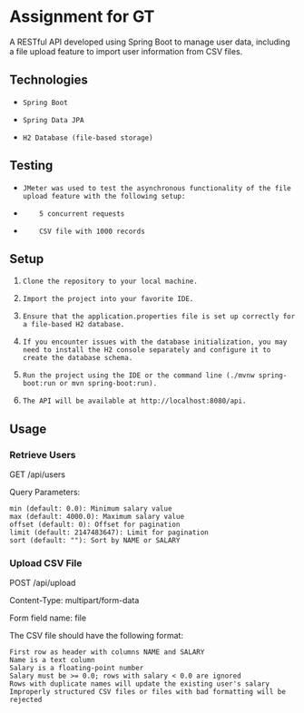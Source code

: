 # Assignment for GT
A RESTful API developed using Spring Boot to manage user data, including a file upload feature to import user information from CSV files.

## Technologies

-     Spring Boot
-     Spring Data JPA
-     H2 Database (file-based storage)

## Testing

-     JMeter was used to test the asynchronous functionality of the file upload feature with the following setup:
-         5 concurrent requests
-         CSV file with 1000 records

## Setup

1.     Clone the repository to your local machine.
2.     Import the project into your favorite IDE.
3.     Ensure that the application.properties file is set up correctly for a file-based H2 database.
4.     If you encounter issues with the database initialization, you may need to install the H2 console separately and configure it to create the database schema.
5.     Run the project using the IDE or the command line (./mvnw spring-boot:run or mvn spring-boot:run).
6.     The API will be available at http://localhost:8080/api.

## Usage
### Retrieve Users

GET /api/users

Query Parameters:

    min (default: 0.0): Minimum salary value
    max (default: 4000.0): Maximum salary value
    offset (default: 0): Offset for pagination
    limit (default: 2147483647): Limit for pagination
    sort (default: ""): Sort by NAME or SALARY

### Upload CSV File

POST /api/upload

Content-Type: multipart/form-data

Form field name: file

The CSV file should have the following format:

    First row as header with columns NAME and SALARY
    Name is a text column
    Salary is a floating-point number
    Salary must be >= 0.0; rows with salary < 0.0 are ignored
    Rows with duplicate names will update the existing user's salary
    Improperly structured CSV files or files with bad formatting will be rejected
